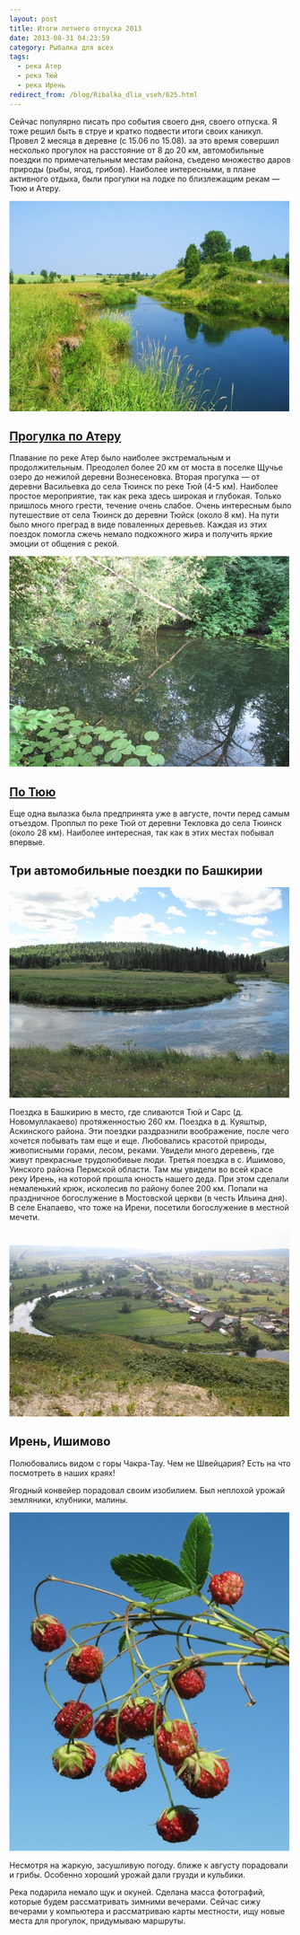 ```yaml
---
layout: post
title: Итоги летнего отпуска 2013
date: 2013-08-31 04:23:59
category: Рыбалка для всех
tags:
  - река Атер
  - река Тюй
  - река Ирень
redirect_from: /blog/Ribalka_dlia_vseh/625.html
---
```

Сейчас популярно писать про события своего дня, своего отпуска. Я тоже
решил быть в струе и кратко подвести итоги своих каникул. Провел 2
месяца в деревне (с 15.06 по 15.08). за это время совершил несколько
прогулок на расстояние от 8 до 20 км, автомобильные поездки по
примечательным местам района, съедено множество даров природы (рыбы,
ягод, грибов). Наиболее интересными, в плане активного отдыха, были
прогулки на лодке по близлежащим рекам — Тюю и Атеру.

![](/uploads/images/00/00/01/2013/11/29/a4c39efa50.jpg)

## [Прогулка по Атеру][1]

Плавание по реке Атер было наиболее экстремальным и продолжительным.
Преодолел более 20 км от моста в поселке Щучье озеро до нежилой деревни
Вознесеновка. Вторая прогулка — от деревни Васильевка до села Тюинск по реке
Тюй (4-5 км). Наиболее простое мероприятие, так как река здесь широкая и
глубокая. Только пришлось много грести, течение очень слабое. Очень
интересным было путешествие от села Тюинск до деревни Тюйск (около 8 км). На
пути было много преград в виде поваленных деревьев. Каждая из этих
поездок помогла сжечь немало подкожного жира и получить яркие эмоции от
общения с рекой.

![](/uploads/images/00/00/01/2013/11/29/840036de68.jpg)

## [По Тюю][2]

Еще одна вылазка была предпринята уже в августе, почти перед самым
отъездом. Проплыл по реке Тюй от деревни Текловка до села Тюинск (около 28 км).
Наиболее интересная, так как в этих местах побывал впервые.

## Три автомобильные поездки по Башкирии

![](/uploads/images/00/00/01/2013/11/29/8a3f06760c.jpg)

Поездка в Башкирию в место, где сливаются Тюй и Сарс (д. Новомуллакаево)
протяженностью 260 км. Поездка в д. Куяштыр, Аскинского района. Эти
поездки раздразнили воображение, после чего хочется побывать там еще и
еще. Любовались красотой природы, живописными горами, лесом, реками.
Увидели много деревень, где живут прекрасные трудолюбивые люди. Третья
поездка в с. Ишимово, Уинского района Пермской области. Там мы увидели
во всей красе реку Ирень, на которой прошла юность нашего деда. При этом
сделали немаленький крюк, исколесив по району более 200 км. Попали на
праздничное богослужение в Мостовской церкви (в честь Ильина дня). В селе
Енапаево, что тоже на Ирени, посетили богослужение в местной мечети.

![](/uploads/images/00/00/01/2013/11/29/4bd1009e4d.jpg)

## Ирень, Ишимово

Полюбовались видом с горы Чакра-Тау. Чем не Швейцария? Есть на что
посмотреть в наших краях!

Ягодный конвейер порадовал своим изобилием. Был неплохой урожай
земляники, клубники, малины.

![](/uploads/images/00/00/01/2013/11/29/078f19b5f4.jpg)

Несмотря на жаркую, засушливую погоду. ближе к августу порадовали и
грибы. Особенно хороший урожай дали грузди и кульбики.

Река подарила немало щук и окуней. Сделана масса фотографий, которые
будем рассматривать зимними вечерами. Сейчас сижу вечерами у компьютера
и рассматриваю карты местности, ищу новые места для прогулок, придумываю
маршруты.

[1]: /%D0%A0%D1%8B%D0%B1%D0%B0%D0%BB%D0%BA%D0%B0_%D0%B4%D0%BB%D1%8F_%D0%B2%D1%81%D0%B5%D1%85/%D0%A1%D0%BF%D0%BB%D0%B0%D0%B2_%D0%BF%D0%BE_%D1%80%D0%B5%D0%BA%D0%B5_%D0%90%D1%82%D0%B5%D1%80/
[2]: /%D0%A0%D1%8B%D0%B1%D0%B0%D0%BB%D0%BA%D0%B0_%D0%B4%D0%BB%D1%8F_%D0%B2%D1%81%D0%B5%D1%85/%D0%A1%D0%BF%D0%BB%D0%B0%D0%B2_%D0%BF%D0%BE_%D0%A2%D1%8E%D1%8E_%D0%BE%D1%82_%D0%A2%D0%B5%D0%BA%D0%BB%D0%BE%D0%B2%D0%BA%D0%B8_%D0%B4%D0%BE_%D0%A2%D1%8E%D0%B8%D0%BD%D1%81%D0%BA%D0%B0/
